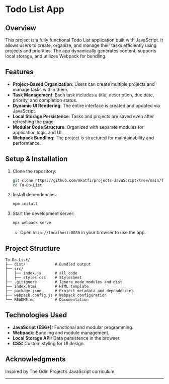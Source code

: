 
# Todo List App

## Overview
This project is a fully functional Todo List application built with JavaScript. It allows users to create, organize, and manage their tasks efficiently using projects and priorities. The app dynamically generates content, supports local storage, and utilizes Webpack for bundling.

## Features
- **Project-Based Organization**: Users can create multiple projects and manage tasks within them.
- **Task Management**: Each task includes a title, description, due date, priority, and completion status.
- **Dynamic UI Rendering**: The entire interface is created and updated via JavaScript.
- **Local Storage Persistence**: Tasks and projects are saved even after refreshing the page.
- **Modular Code Structure**: Organized with separate modules for application logic and UI.
- **Webpack Bundling**: The project is structured for maintainability and performance.

## Setup & Installation
1. Clone the repository:
   ```bash
   git clone https://github.com/mkatfi/projects-JavaScript/tree/main/To-Do-List
   cd To-Do-List
   ```
2. Install dependencies:
   ```bash
   npm install
   ```
3. Start the development server:
   ```bash
   npx webpack serve
   ```
   - Open `http://localhost:8080` in your browser to use the app.

## Project Structure
```
To-Do-List/
├── dist/             # Bundled output
├── src/
│   ├── index.js      # all code
│   ├── styles.css    # Stylesheet
├── .gitignore        # Ignore node_modules and dist
├── index.html        # HTML template
├── package.json      # Project metadata and dependencies
├── webpack.config.js # Webpack configuration
└── README.md         # Documentation
```

## Technologies Used
- **JavaScript (ES6+):** Functional and modular programming.
- **Webpack:** Bundling and module management.
- **Local Storage API:** Data persistence in the browser.
- **CSS:** Custom styling for UI design.



## Acknowledgments
Inspired by The Odin Project’s JavaScript curriculum.

---
